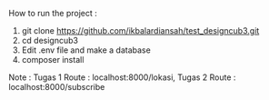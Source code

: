 How to run the project :
1. git clone https://github.com/ikbalardiansah/test_designcub3.git
2. cd designcub3
3. Edit .env file and make a database
4. composer install

Note :
Tugas 1 Route : localhost:8000/lokasi,
Tugas 2 Route : localhost:8000/subscribe
